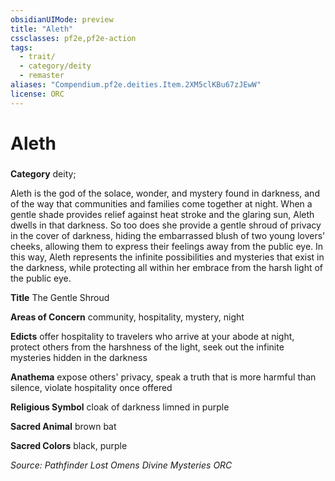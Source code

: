 ```yaml
---
obsidianUIMode: preview
title: "Aleth"
cssclasses: pf2e,pf2e-action
tags:
  - trait/
  - category/deity
  - remaster
aliases: "Compendium.pf2e.deities.Item.2XM5clKBu67zJEwW"
license: ORC
---
```

# Aleth

### 

**Category** deity; 




Aleth is the god of the solace, wonder, and mystery found in darkness, and of the way that communities and families come together at night. When a gentle shade provides relief against heat stroke and the glaring sun, Aleth dwells in that darkness. So too does she provide a gentle shroud of privacy in the cover of darkness, hiding the embarrassed blush of two young lovers' cheeks, allowing them to express their feelings away from the public eye. In this way, Aleth represents the infinite possibilities and mysteries that exist in the darkness, while protecting all within her embrace from the harsh light of the public eye.

**Title** The Gentle Shroud

**Areas of Concern** community, hospitality, mystery, night

**Edicts** offer hospitality to travelers who arrive at your abode at night, protect others from the harshness of the light, seek out the infinite mysteries hidden in the darkness

**Anathema** expose others' privacy, speak a truth that is more harmful than silence, violate hospitality once offered

**Religious Symbol** cloak of darkness limned in purple

**Sacred Animal** brown bat

**Sacred Colors** black, purple

*Source: Pathfinder Lost Omens Divine Mysteries*
*ORC*